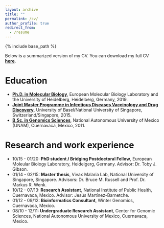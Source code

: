 ```yaml
---
layout: archive
title: ""
permalink: /cv/
author_profile: true
redirect_from:
  - /resume
---
```


{% include base_path %}

Below is a summarized version of my CV. You can download my full CV **[here](/files/cv/HugoSamanoSanchez_CV.pdf)**.

Education
======
* **[Ph.D. in Molecular Biology](https://www.embl.de/training/eipp/)**, European Molecular Biology Laboratory and the University of Heidelberg, Heidelberg, Germany, 2019.
* **[Joint Master Programme in Infectious Diseases Vaccinology and Drug Discovery](https://www.unibas.ch/de/Studium/Studienangebot/Studiengaenge-faecher/Infectious-Diseases.html)**, University of Basel/National University of Singapore, Switzerland/Singapore, 2015.
* **[B.Sc. in Genomics Sciences](http://www.lcg.unam.mx/about)**, National Autonomous University of Mexico (UNAM), Cuernavaca, Mexico, 2011.

Research and work experience
======

* 10/15 - 01/20: **PhD student / Bridging Postdoctoral Fellow**, European Moleular Biology Laboratory, Heidelgerg, Germany. Advisor: Dr. Toby J. Gibson.
* 01/14 - 02/15: **Master thesis**, Vivax Malaria Lab, National University of Singapore, Singapore. Advisors: Dr. Bruce M. Russell and Prof. Dr. Markus R. Wenk.
* 10/12 - 07/13: **Research Assistant**, National Institute of Public Health, Cuernavaca, Mexico. Advisor: Jesús Martínez-Barnetche.
* 01/12 - 09/12: **Bioinformatics Consultant**, Winter Genomics, Cuernavaca, Mexico.
* 08/10 - 12/11: **Undergraduate Research Assistant**, Center for Genomic Sciences, National Autonomous University of Mexico, Cuernavaca, Mexico.
